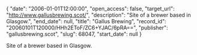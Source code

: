 {
  "date": "2006-01-01T12:00:00", 
  "open_access": false, 
  "target_url": "http://www.gallusbrewing.scot/", 
  "description": "Site of a brewer based in Glasgow.", 
  "end_date": null, 
  "title": "Gallus Brewing", 
  "record_id": "20060101T120000/HHh2EToF/ZC6+YJAC/6pRA==", 
  "publisher": "gallusbrewing.scot", 
  "slug": 68047, 
  "start_date": null
}

Site of a brewer based in Glasgow.